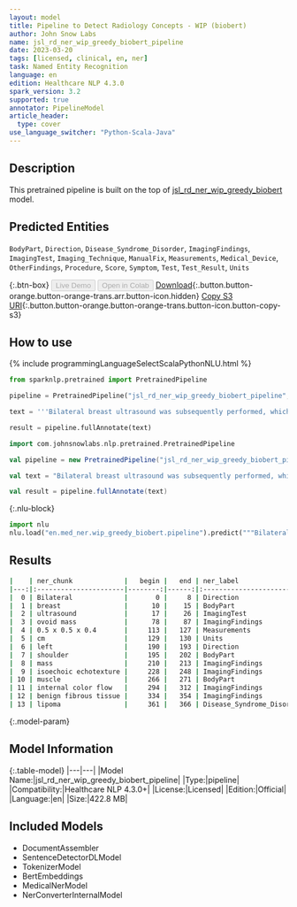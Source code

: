 ```yaml
---
layout: model
title: Pipeline to Detect Radiology Concepts - WIP (biobert)
author: John Snow Labs
name: jsl_rd_ner_wip_greedy_biobert_pipeline
date: 2023-03-20
tags: [licensed, clinical, en, ner]
task: Named Entity Recognition
language: en
edition: Healthcare NLP 4.3.0
spark_version: 3.2
supported: true
annotator: PipelineModel
article_header:
  type: cover
use_language_switcher: "Python-Scala-Java"
---
```


## Description

This pretrained pipeline is built on the top of [jsl_rd_ner_wip_greedy_biobert](https://nlp.johnsnowlabs.com/2021/07/26/jsl_rd_ner_wip_greedy_biobert_en.html) model.

## Predicted Entities

`BodyPart`, `Direction`, `Disease_Syndrome_Disorder`, `ImagingFindings`, `ImagingTest`, `Imaging_Technique`, `ManualFix`, `Measurements`, `Medical_Device`, `OtherFindings`, `Procedure`, `Score`, `Symptom`, `Test`, `Test_Result`, `Units`


{:.btn-box}
<button class="button button-orange" disabled>Live Demo</button>
<button class="button button-orange" disabled>Open in Colab</button>
[Download](https://s3.amazonaws.com/auxdata.johnsnowlabs.com/clinical/models/jsl_rd_ner_wip_greedy_biobert_pipeline_en_4.3.0_3.2_1679310411354.zip){:.button.button-orange.button-orange-trans.arr.button-icon.hidden}
[Copy S3 URI](s3://auxdata.johnsnowlabs.com/clinical/models/jsl_rd_ner_wip_greedy_biobert_pipeline_en_4.3.0_3.2_1679310411354.zip){:.button.button-orange.button-orange-trans.button-icon.button-copy-s3}

## How to use



<div class="tabs-box" markdown="1">
{% include programmingLanguageSelectScalaPythonNLU.html %}

```python
from sparknlp.pretrained import PretrainedPipeline

pipeline = PretrainedPipeline("jsl_rd_ner_wip_greedy_biobert_pipeline", "en", "clinical/models")

text = '''Bilateral breast ultrasound was subsequently performed, which demonstrated an ovoid mass measuring approximately 0.5 x 0.5 x 0.4 cm in diameter located within the anteromedial aspect of the left shoulder. This mass demonstrates isoechoic echotexture to the adjacent muscle, with no evidence of internal color flow. This may represent benign fibrous tissue or a lipoma.'''

result = pipeline.fullAnnotate(text)
```
```scala
import com.johnsnowlabs.nlp.pretrained.PretrainedPipeline

val pipeline = new PretrainedPipeline("jsl_rd_ner_wip_greedy_biobert_pipeline", "en", "clinical/models")

val text = "Bilateral breast ultrasound was subsequently performed, which demonstrated an ovoid mass measuring approximately 0.5 x 0.5 x 0.4 cm in diameter located within the anteromedial aspect of the left shoulder. This mass demonstrates isoechoic echotexture to the adjacent muscle, with no evidence of internal color flow. This may represent benign fibrous tissue or a lipoma."

val result = pipeline.fullAnnotate(text)
```


{:.nlu-block}
```python
import nlu
nlu.load("en.med_ner.wip_greedy_biobert.pipeline").predict("""Bilateral breast ultrasound was subsequently performed, which demonstrated an ovoid mass measuring approximately 0.5 x 0.5 x 0.4 cm in diameter located within the anteromedial aspect of the left shoulder. This mass demonstrates isoechoic echotexture to the adjacent muscle, with no evidence of internal color flow. This may represent benign fibrous tissue or a lipoma.""")
```

</div>

## Results

```bash
|    | ner_chunk             |   begin |   end | ner_label                 |   confidence |
|---:|:----------------------|--------:|------:|:--------------------------|-------------:|
|  0 | Bilateral             |       0 |     8 | Direction                 |     0.9875   |
|  1 | breast                |      10 |    15 | BodyPart                  |     0.6109   |
|  2 | ultrasound            |      17 |    26 | ImagingTest               |     0.7902   |
|  3 | ovoid mass            |      78 |    87 | ImagingFindings           |     0.42185  |
|  4 | 0.5 x 0.5 x 0.4       |     113 |   127 | Measurements              |     0.9406   |
|  5 | cm                    |     129 |   130 | Units                     |     1        |
|  6 | left                  |     190 |   193 | Direction                 |     0.5566   |
|  7 | shoulder              |     195 |   202 | BodyPart                  |     0.6228   |
|  8 | mass                  |     210 |   213 | ImagingFindings           |     0.9463   |
|  9 | isoechoic echotexture |     228 |   248 | ImagingFindings           |     0.4332   |
| 10 | muscle                |     266 |   271 | BodyPart                  |     0.7148   |
| 11 | internal color flow   |     294 |   312 | ImagingFindings           |     0.3726   |
| 12 | benign fibrous tissue |     334 |   354 | ImagingFindings           |     0.484533 |
| 13 | lipoma                |     361 |   366 | Disease_Syndrome_Disorder |     0.8955   |
```

{:.model-param}
## Model Information

{:.table-model}
|---|---|
|Model Name:|jsl_rd_ner_wip_greedy_biobert_pipeline|
|Type:|pipeline|
|Compatibility:|Healthcare NLP 4.3.0+|
|License:|Licensed|
|Edition:|Official|
|Language:|en|
|Size:|422.8 MB|

## Included Models

- DocumentAssembler
- SentenceDetectorDLModel
- TokenizerModel
- BertEmbeddings
- MedicalNerModel
- NerConverterInternalModel